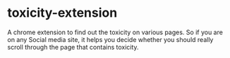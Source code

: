 # toxicity-extension

A chrome extension to find out the toxicity on various pages. So if you are on any Social media site, it helps you decide whether you should really scroll through the page that contains toxicity.
